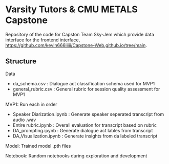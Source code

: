 # Varsity Tutors & CMU METALS Capstone
Repository of the code for Capston Team Sky-Jem which provide data interface for the frontend interface, https://github.com/kevin666iiiii/Capstone-Web.github.io/tree/main. 


## Structure
Data
  - da_schema.csv : Dialogue act classification schema used for MVP1
  - general_rubric.csv : General rubric for session quality assessment for MVP1
    
MVP1: Run each in order 
  - Speaker Diarization.ipynb : Generate speaker seperated transcript from audio .wav
  - Entire rubric.ipynb : Overall evaluation for transcript based on rubric
  - DA_prompting.ipynb : Generate dialogue act lables from transcript
  - DA_Visualization.ipynb : Generate insights from da labeled transcript

Model: Trained model .pth files
    
Notebook: Random notebooks during exploration and development 


